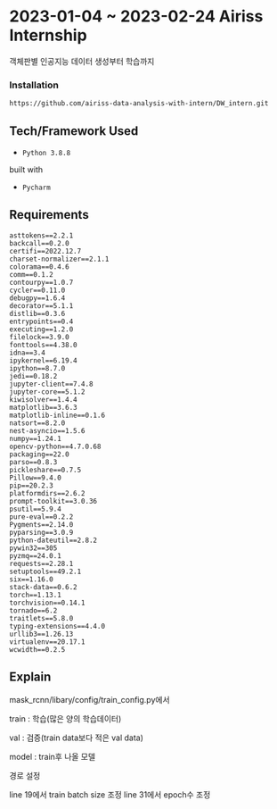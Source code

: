 # 2023-01-04 ~ 2023-02-24 Airiss Internship
객체판별 인공지능 데이터 생성부터 학습까지

 ### Installation
<pre><code>https://github.com/airiss-data-analysis-with-intern/DW_intern.git</code></pre>
 
 
## Tech/Framework Used
* <pre><code>Python 3.8.8</code></pre>

built with
* <pre><code>Pycharm</code></pre>


## Requirements
<pre><code>asttokens==2.2.1
backcall==0.2.0
certifi==2022.12.7
charset-normalizer==2.1.1
colorama==0.4.6
comm==0.1.2
contourpy==1.0.7
cycler==0.11.0
debugpy==1.6.4
decorator==5.1.1
distlib==0.3.6
entrypoints==0.4
executing==1.2.0
filelock==3.9.0
fonttools==4.38.0
idna==3.4
ipykernel==6.19.4
ipython==8.7.0
jedi==0.18.2
jupyter-client==7.4.8
jupyter-core==5.1.2
kiwisolver==1.4.4
matplotlib==3.6.3
matplotlib-inline==0.1.6
natsort==8.2.0
nest-asyncio==1.5.6
numpy==1.24.1
opencv-python==4.7.0.68
packaging==22.0
parso==0.8.3
pickleshare==0.7.5
Pillow==9.4.0
pip==20.2.3
platformdirs==2.6.2
prompt-toolkit==3.0.36
psutil==5.9.4
pure-eval==0.2.2
Pygments==2.14.0
pyparsing==3.0.9
python-dateutil==2.8.2
pywin32==305
pyzmq==24.0.1
requests==2.28.1
setuptools==49.2.1
six==1.16.0
stack-data==0.6.2
torch==1.13.1
torchvision==0.14.1
tornado==6.2
traitlets==5.8.0
typing-extensions==4.4.0
urllib3==1.26.13
virtualenv==20.17.1
wcwidth==0.2.5</code></pre>

## Explain
mask_rcnn/libary/config/train_config.py에서 

train : 학습(많은 양의 학습데이터)

val : 검증(train data보다 적은 val data)

model : train후 나올 모델


경로 설정


line 19에서 train batch size 조정
line 31에서 epoch수 조정
